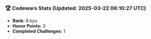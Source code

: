 ### 🏆 Codewars Stats (Updated: 2025-03-22 06:10:27 UTC)

- **Rank:** 8 kyu
- **Honor Points:** 3
- **Completed Challenges:** 1
